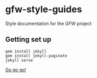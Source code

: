 # gfw-style-guides
Style documentation for the GFW project

## Getting set up
```
gem install jekyll
gem install jekyll-paginate
jekyll serve
```

[Go go go!](http://localhost:4000/gfw-style-guides/)
